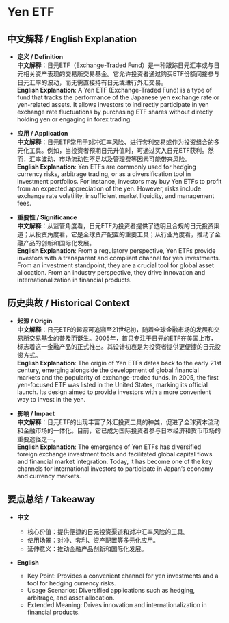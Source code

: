 # Yen ETF

## 中文解释 / English Explanation

* **定义 / Definition**  
  **中文解释**：日元ETF（Exchange-Traded Fund）是一种跟踪日元汇率或与日元相关资产表现的交易所交易基金。它允许投资者通过购买ETF份额间接参与日元汇率的波动，而无需直接持有日元或进行外汇交易。  
  **English Explanation**: A Yen ETF (Exchange-Traded Fund) is a type of fund that tracks the performance of the Japanese yen exchange rate or yen-related assets. It allows investors to indirectly participate in yen exchange rate fluctuations by purchasing ETF shares without directly holding yen or engaging in forex trading.

* **应用 / Application**  
  **中文解释**：日元ETF常用于对冲汇率风险、进行套利交易或作为投资组合的多元化工具。例如，当投资者预期日元升值时，可通过买入日元ETF获利。然而，汇率波动、市场流动性不足以及管理费等因素可能带来风险。  
  **English Explanation**: Yen ETFs are commonly used for hedging currency risks, arbitrage trading, or as a diversification tool in investment portfolios. For instance, investors may buy Yen ETFs to profit from an expected appreciation of the yen. However, risks include exchange rate volatility, insufficient market liquidity, and management fees.

* **重要性 / Significance**  
  **中文解释**：从监管角度看，日元ETF为投资者提供了透明且合规的日元投资渠道；从投资角度看，它是全球资产配置的重要工具；从行业角度看，推动了金融产品的创新和国际化发展。  
  **English Explanation**: From a regulatory perspective, Yen ETFs provide investors with a transparent and compliant channel for yen investments. From an investment standpoint, they are a crucial tool for global asset allocation. From an industry perspective, they drive innovation and internationalization in financial products.

## 历史典故 / Historical Context

* **起源 / Origin**  
  **中文解释**：日元ETF的起源可追溯至21世纪初，随着全球金融市场的发展和交易所交易基金的普及而诞生。2005年，首只专注于日元的ETF在美国上市，标志着这一金融产品的正式推出。其设计初衷是为投资者提供更便捷的日元投资方式。  
  **English Explanation**: The origin of Yen ETFs dates back to the early 21st century, emerging alongside the development of global financial markets and the popularity of exchange-traded funds. In 2005, the first yen-focused ETF was listed in the United States, marking its official launch. Its design aimed to provide investors with a more convenient way to invest in the yen.

* **影响 / Impact**  
  **中文解释**：日元ETF的出现丰富了外汇投资工具的种类，促进了全球资本流动和金融市场的一体化。目前，它已成为国际投资者参与日本经济和货币市场的重要途径之一。  
  **English Explanation**: The emergence of Yen ETFs has diversified foreign exchange investment tools and facilitated global capital flows and financial market integration. Today, it has become one of the key channels for international investors to participate in Japan’s economy and currency markets.

## 要点总结 / Takeaway

* **中文**  
  - 核心价值：提供便捷的日元投资渠道和对冲汇率风险的工具。  
  - 使用场景：对冲、套利、资产配置等多元化应用。  
  - 延伸意义：推动金融产品创新和国际化发展。

* **English**  
  - Key Point: Provides a convenient channel for yen investments and a tool for hedging currency risks.  
   - Usage Scenarios: Diversified applications such as hedging, arbitrage, and asset allocation.  
   - Extended Meaning: Drives innovation and internationalization in financial products.